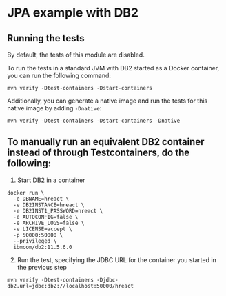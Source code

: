 # JPA example with DB2

## Running the tests

By default, the tests of this module are disabled.

To run the tests in a standard JVM with DB2 started as a Docker container, you can run the following command:

```
mvn verify -Dtest-containers -Dstart-containers
```

Additionally, you can generate a native image and run the tests for this native image by adding `-Dnative`:

```
mvn verify -Dtest-containers -Dstart-containers -Dnative
```

## To manually run an equivalent DB2 container instead of through Testcontainers, do the following:

1. Start DB2 in a container

```
docker run \
  -e DBNAME=hreact \
  -e DB2INSTANCE=hreact \
  -e DB2INST1_PASSWORD=hreact \
  -e AUTOCONFIG=false \
  -e ARCHIVE_LOGS=false \
  -e LICENSE=accept \
  -p 50000:50000 \
  --privileged \
  ibmcom/db2:11.5.6.0
```

2. Run the test, specifying the JDBC URL for the container you started in the previous step

```
mvn verify -Dtest-containers -Djdbc-db2.url=jdbc:db2://localhost:50000/hreact
```
